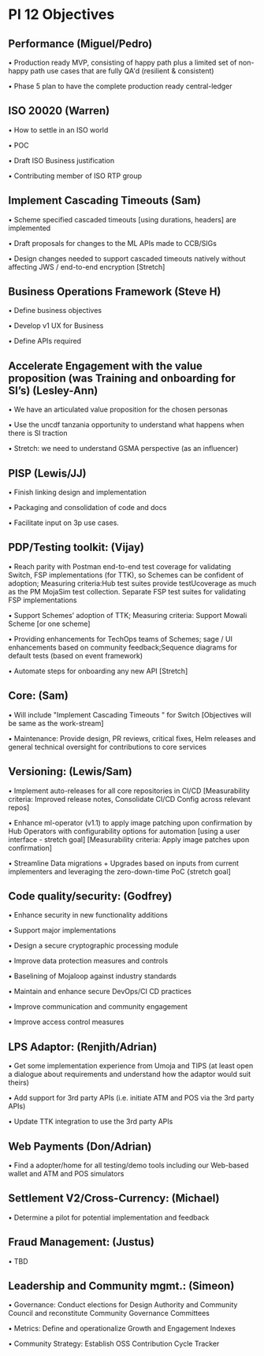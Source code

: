 
# PI 12 Objectives

## Performance (Miguel/Pedro)
•	Production ready MVP, consisting of happy path plus a limited set of non-happy path use cases that are fully QA'd (resilient & consistent)

•	Phase 5 plan to have the complete production ready central-ledger

##	ISO 20020  (Warren)
•	How to settle in an ISO world

•	POC

•	Draft ISO Business justification

•	Contributing member of ISO RTP group

##	Implement Cascading Timeouts (Sam)
•	Scheme specified cascaded timeouts [using durations, headers] are  implemented

•	Draft proposals for changes to the ML APIs made to CCB/SIGs

•	Design changes needed to support cascaded timeouts natively without affecting JWS / end-to-end encryption [Stretch]

##	Business Operations Framework (Steve H)
•	Define business objectives

•	Develop v1 UX for Business

•	Define APIs required

##	Accelerate Engagement with the value proposition  (was Training and onboarding for SI’s) (Lesley-Ann)
•	We have an articulated value proposition for the chosen personas

•	Use the uncdf tanzania opportunity to understand what happens when there is SI traction

•	Stretch:  we need to understand GSMA perspective (as an influencer)

##	PISP (Lewis/JJ)
•	Finish linking design and implementation

•	Packaging and consolidation of code and docs

•	Facilitate input on 3p use cases.
 
##	PDP/Testing toolkit: (Vijay)
•	Reach parity with Postman end-to-end test coverage for validating Switch, FSP implementations (for TTK), so Schemes can be confident of adoption; Measuring criteria:Hub test suites provide testUcoverage as much as the PM MojaSim test collection. Separate FSP test suites for validating FSP implementations

•	Support Schemes’ adoption of TTK; Measuring criteria: Support Mowali Scheme [or one scheme]

•	Providing enhancements for TechOps teams of Schemes; sage / UI enhancements based on community feedback;Sequence diagrams for default tests (based on event framework)

•	Automate steps for onboarding any new API [Stretch]

## Core: (Sam)
•	Will include "Implement Cascading Timeouts " for Switch [Objectives will be same as the work-stream]

•	Maintenance: Provide design, PR reviews, critical fixes, Helm releases and general technical oversight for contributions to core services

##	Versioning: (Lewis/Sam) 
•	Implement auto-releases for all core repositories in CI/CD [Measurability criteria: Improved release notes, Consolidate CI/CD Config across relevant repos]

•	Enhance ml-operator (v1.1) to apply image patching upon confirmation by Hub Operators with configurability options for automation [using a user interface - stretch goal] [Measurability criteria: Apply image patches upon confirmation]

•	Streamline Data migrations + Upgrades based on inputs from current implementers and leveraging the zero-down-time PoC {stretch goal]

##	Code quality/security: (Godfrey)
•	Enhance security in new functionality additions

•	Support major implementations

•	Design a secure cryptographic processing module

•	Improve data protection measures and controls

•	Baselining of Mojaloop against industry standards

•	Maintain and enhance secure DevOps/CI CD practices

•	Improve communication and community engagement

•	Improve access control measures

## LPS Adaptor: (Renjith/Adrian)
•	Get some implementation experience from Umoja and TIPS (at least open a dialogue about requirements and understand how the adaptor would suit theirs)

•	Add support for 3rd party APIs (i.e. initiate ATM and POS via the 3rd party APIs)

•	Update TTK integration to use the 3rd party APIs

## Web Payments (Don/Adrian)

•	Find a adopter/home for all testing/demo tools including our Web-based wallet and ATM and POS simulators

##	Settlement V2/Cross-Currency: (Michael)
•	Determine a pilot for potential implementation and feedback

##	Fraud Management: (Justus)
•	TBD

##	Leadership and Community mgmt.: (Simeon)

•	Governance: Conduct elections for Design Authority and Community Council and reconstitute Community Governance Committees

•	Metrics: Define and operationalize Growth and Engagement Indexes

•	Community Strategy: Establish OSS Contribution Cycle Tracker
 
